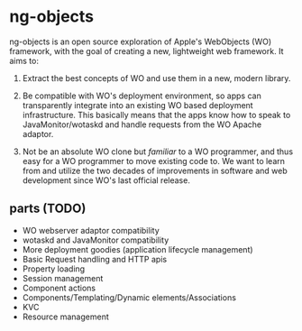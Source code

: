 # ng-objects

ng-objects is an open source exploration of Apple's WebObjects (WO) framework, with the goal of creating a new, lightweight web framework. It aims to:

1. Extract the best concepts of WO and use them in a new, modern library.

2. Be compatible with WO's deployment environment, so apps can transparently integrate into an existing WO based deployment infrastructure. This basically means that the apps know how to speak to JavaMonitor/wotaskd and handle requests from the WO Apache adaptor.

3. Not be an absolute WO clone but _familiar_ to a WO programmer, and thus easy for a WO programmer to move existing code to. We want to learn from and utilize the two decades of improvements in software and web development since WO's last official release.

## parts (TODO)

* WO webserver adaptor compatibility
* wotaskd and JavaMonitor compatibility
* More deployment goodies (application lifecycle management)
* Basic Request handling and HTTP apis
* Property loading
* Session management
* Component actions
* Components/Templating/Dynamic elements/Associations
* KVC
* Resource management
